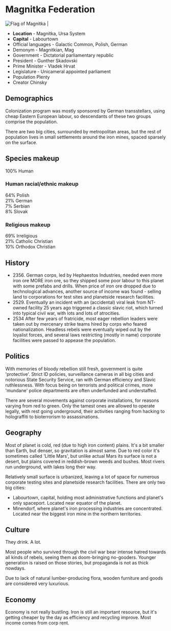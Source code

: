# Magnitka Federation  
 


 ![Flag of Magnitka][1] |


* **Location**  -  Magnitka, Ursa System 
* **Capital** - Labourtown 
* Official languages -  Galactic Common, Polish, German 
* Demonym  - Magnitkian, Mag 
* Government -  Dictatorial parliamentary republic 
* President -  Gunther Skadovski 
* Prime Minister -  Vladek Hrvat 
* Legislature -  Unicameral appointed parliament
* Population Plenty 
* Creator Chinsky

## Demographics

Colonization program was mostly sponsored by German transstellars, using cheap Eastern European labour, so descendants of these two groups comprise the population.

There are two big cities, surrounded by metropolitan areas, but the rest of population lives in small settlements around the iron mines, spaced sparsely on the surface.

## Species makeup

100% Human

### Human racial/ethnic makeup

64% Polish  
21% German  
7% Serbian  
8% Slovak

### Religious makeup

69% Irreligious  
21% Catholic Christian  
10% Orthodox Christian

## History

* 2356\. German corps, led by Hephaestos Industries, needed even more iron ore MORE iron ore, so they shipped some poor labour to this planet with some prefabs and drills. When price of iron ore dropped due to technological advances, another source of income was found - selling land to corporations for test sites and planetside research facilities.
* 2529\. Eventually an incident with an (accidental) viral leak from NT-owned facility 25 years ago triggered a classic slavic riot, which turned into typical civil war, with lots and lots of atrocities.
* 2534 After few years of fratricide, most eager rebellion leaders were taken out by mercenary strike teams hired by corps who feared nationalization. Headless rebels were eventually wiped out by the loyalist forces, and several laws restricting (mostly in name) corporate facilities were passed to appease the population.

## Politics

With memories of bloody rebellion still fresh, government is quite 'protective'. Strict ID policies, surveillance cameras in all big cities and notorious State Security Service, ran with German efficiency and Slavic ruthlessness. With focus being on terrorists and political crimes, more 'mundane' police departments are often underfunded and understaffed.

There are several movements against corporate installations, for reasons varying from red to green. Only the tamest ones are allowed to operate legally, with rest going underground, their activities ranging from hacking to holograffiti to bioterrorism to assassinations.

## Geography

Most of planet is cold, red (due to high iron content) plains. It's a bit smaller than Earth, but denser, so gravitation is almost same. Due to red color it's sometimes called 'Little Mars', but unlike actual Mars its surface is not a desert, but plains covered in reddish-brown weeds and bushes. Most rivers run underground, with lakes long their way.

Relatively small surface is urbanized, leaving a lot of space for numerous corporate testing sites and planetside research facilities. There are only two big cities:

* Labourtown, capital, holding most administrative functions and planet's only spaceport. Located near equator of the planet.
* Minendorf, where planet's iron processing industries are concentrated. Located near the biggest iron mine in the northern territories.

## Culture

They drink. A lot.

Most people who survived through the civil war bear intense hatred towards all kinds of rebels, seeing them as doom-bringing no-gooders. Younger generation is raised on those stories, but propaganda is not as thick nowdays.

Due to lack of natural lumber-producing flora, wooden furniture and goods are considered very luxurious.

## Economy

Economy is not really bustling. Iron is still an important resource, but it's getting cheaper by the day as efficiency and recycling improve. Most income comes from corp rent.

[1]: https://wiki.baystation12.net/images/thumb/3/33/Flag-of-Magnitka.png/125px-Flag-of-Magnitka.png
  